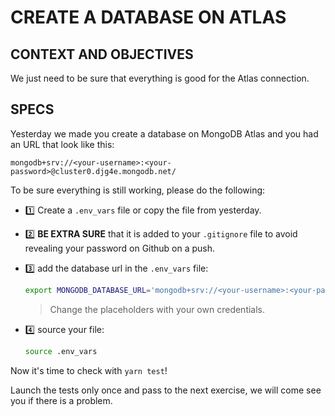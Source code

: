 # CREATE A DATABASE ON ATLAS

## CONTEXT AND OBJECTIVES

We just need to be sure that everything is good for the Atlas connection.

## SPECS

Yesterday we made you create a database on MongoDB Atlas and you had an URL that look like this:

```text
mongodb+srv://<your-username>:<your-password>@cluster0.djg4e.mongodb.net/
```

To be sure everything is still working, please do the following:

- 1️⃣ Create a `.env_vars` file or copy the file from yesterday.
- 2️⃣ **BE EXTRA SURE** that it is added to your `.gitignore` file to avoid revealing your password on Github on a push.
- 3️⃣ add the database url in the `.env_vars` file:

  ```bash
  export MONGODB_DATABASE_URL='mongodb+srv://<your-username>:<your-password>@<cluster-name>.djg4e.mongodb.net/'
  ```

  > Change the placeholders with your own credentials.

- 4️⃣ source your file:

  ```bash
  source .env_vars
  ```

Now it's time to check with `yarn test`!

Launch the tests only once and pass to the next exercise, we will come see you if there is a problem.

